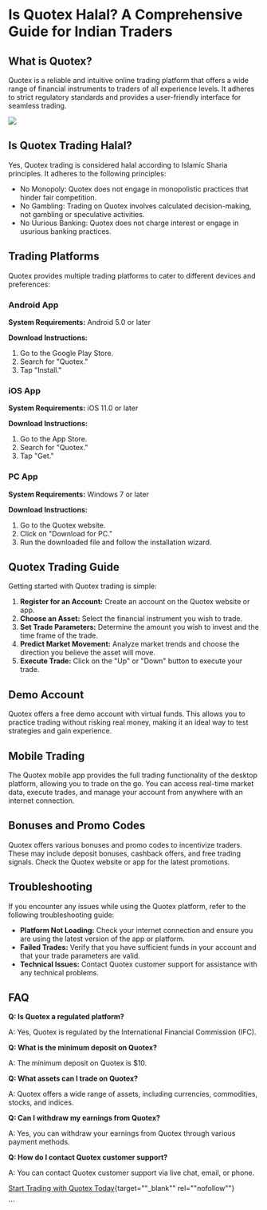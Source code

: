 # Is Quotex Halal? A Comprehensive Guide for Indian Traders

## What is Quotex?

Quotex is a reliable and intuitive online trading platform that offers a
wide range of financial instruments to traders of all experience levels.
It adheres to strict regulatory standards and provides a user-friendly
interface for seamless trading.

[![](https://static.quotex.io/files/4_en/300_250.jpg)](https://traff.sbs/brokerqxlid)

## Is Quotex Trading Halal?

Yes, Quotex trading is considered halal according to Islamic Sharia
principles. It adheres to the following principles:

-   No Monopoly: Quotex does not engage in monopolistic practices that
    hinder fair competition.
-   No Gambling: Trading on Quotex involves calculated decision-making,
    not gambling or speculative activities.
-   No Uurious Banking: Quotex does not charge interest or engage in
    usurious banking practices.

## Trading Platforms

Quotex provides multiple trading platforms to cater to different devices
and preferences:

### Android App

**System Requirements:** Android 5.0 or later

**Download Instructions:**

1.  Go to the Google Play Store.
2.  Search for "Quotex."
3.  Tap "Install."

### iOS App

**System Requirements:** iOS 11.0 or later

**Download Instructions:**

1.  Go to the App Store.
2.  Search for "Quotex."
3.  Tap "Get."

### PC App

**System Requirements:** Windows 7 or later

**Download Instructions:**

1.  Go to the Quotex website.
2.  Click on "Download for PC."
3.  Run the downloaded file and follow the installation wizard.

## Quotex Trading Guide

Getting started with Quotex trading is simple:

1.  **Register for an Account:** Create an account on the Quotex website
    or app.
2.  **Choose an Asset:** Select the financial instrument you wish to
    trade.
3.  **Set Trade Parameters:** Determine the amount you wish to invest
    and the time frame of the trade.
4.  **Predict Market Movement:** Analyze market trends and choose the
    direction you believe the asset will move.
5.  **Execute Trade:** Click on the "Up" or "Down" button to
    execute your trade.

## Demo Account

Quotex offers a free demo account with virtual funds. This allows you to
practice trading without risking real money, making it an ideal way to
test strategies and gain experience.

## Mobile Trading

The Quotex mobile app provides the full trading functionality of the
desktop platform, allowing you to trade on the go. You can access
real-time market data, execute trades, and manage your account from
anywhere with an internet connection.

## Bonuses and Promo Codes

Quotex offers various bonuses and promo codes to incentivize traders.
These may include deposit bonuses, cashback offers, and free trading
signals. Check the Quotex website or app for the latest promotions.

## Troubleshooting

If you encounter any issues while using the Quotex platform, refer to
the following troubleshooting guide:

-   **Platform Not Loading:** Check your internet connection and ensure
    you are using the latest version of the app or platform.
-   **Failed Trades:** Verify that you have sufficient funds in your
    account and that your trade parameters are valid.
-   **Technical Issues:** Contact Quotex customer support for assistance
    with any technical problems.

## FAQ

**Q: Is Quotex a regulated platform?**

A: Yes, Quotex is regulated by the International Financial Commission
(IFC).

**Q: What is the minimum deposit on Quotex?**

A: The minimum deposit on Quotex is \$10.

**Q: What assets can I trade on Quotex?**

A: Quotex offers a wide range of assets, including currencies,
commodities, stocks, and indices.

**Q: Can I withdraw my earnings from Quotex?**

A: Yes, you can withdraw your earnings from Quotex through various
payment methods.

**Q: How do I contact Quotex customer support?**

A: You can contact Quotex customer support via live chat, email, or
phone.

[Start Trading with Quotex
Today](\%22https://broker-qx.pro/sign-up/?lid=1102511\%22){target=""_blank""
rel=""nofollow""}

\`\`\`

